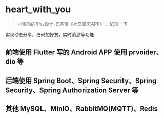 # heart_with_you
> 小菜鸡的毕业设计-已答辩《社交聊天APP》 ，记录一下

实现动态分享，扫码加好友，实时消息等功能

## 前端使用 Flutter 写的 Android APP 使用 prvoider、dio 等

## 后端使用 Spring Boot、Spring Security、Spring Security、Spring Authorization Server 等

## 其他 MySQL、MinIO、RabbitMQ(MQTT)、Redis

